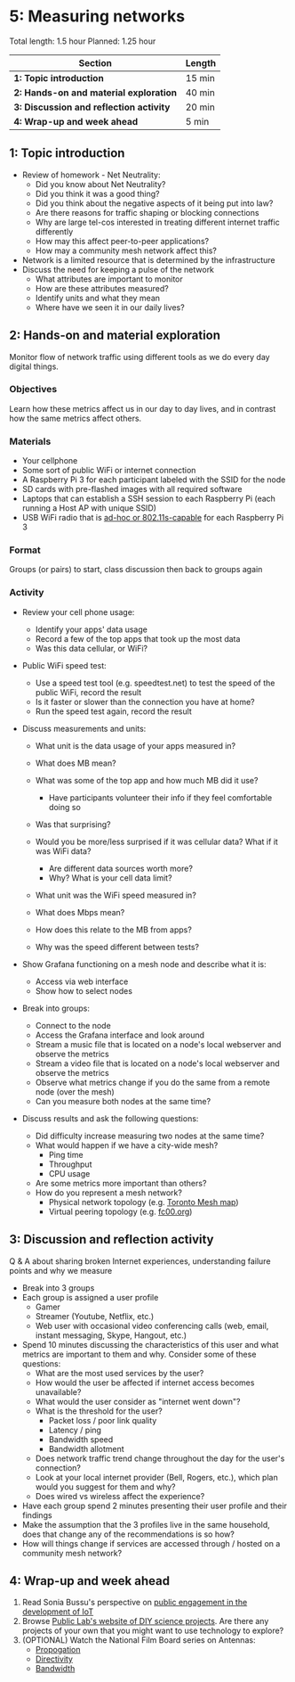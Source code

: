 # 5: Measuring networks

Total length:  1.5 hour
Planned:      1.25 hour

| **Section**                                        | **Length** |
|----------------------------------------------------|------------|
| **1: Topic introduction**                          | 15 min     |
| **2: Hands-on and material exploration**           | 40 min     |
| **3: Discussion and reflection activity**          | 20 min     |
| **4: Wrap-up and week ahead**                      | 5 min      |

## 1: Topic introduction

* Review of homework - Net Neutrality:
  * Did you know about Net Neutrality?
  * Did you think it was a good thing?
  * Did you think about the negative aspects of it being put into law?
  * Are there reasons for traffic shaping or blocking connections
  * Why are large tel-cos interested in treating different internet traffic differently
  * How may this affect peer-to-peer applications?
  * How may a community mesh network affect this?
* Network is a limited resource that is determined by the infrastructure
* Discuss the need for keeping a pulse of the network
  * What attributes are important to monitor
  * How are these attributes measured?
  * Identify units and what they mean
  * Where have we seen it in our daily lives?

## 2: Hands-on and material exploration

Monitor flow of network traffic using different tools as we do every day digital things.

### Objectives

Learn how these metrics affect us in our day to day lives, and in contrast how the same metrics affect others.

### Materials

* Your cellphone
* Some sort of public WiFi or internet connection
* A Raspberry Pi 3 for each participant labeled with the SSID for the node
* SD cards with pre-flashed images with all required software
* Laptops that can establish a SSH session to each Raspberry Pi (each running a Host AP with unique SSID)
* USB WiFi radio that is [ad-hoc or 802.11s-capable](https://github.com/phillymesh/802.11s-adapters) for each Raspberry Pi 3

### Format

Groups (or pairs) to start, class discussion then back to groups again

### Activity

* Review your cell phone usage:
  * Identify your apps' data usage
  * Record a few of the top apps that took up the most data
  * Was this data cellular, or WiFi?
  
* Public WiFi speed test:
  * Use a speed test tool (e.g. speedtest.net) to test the speed of the public WiFi, record the result
  * Is it faster or slower than the connection you have at home? 
  * Run the speed test again, record the result
  
* Discuss measurements and units:
  * What unit is the data usage of your apps measured in?
  * What does MB mean?
  * What was some of the top app and how much MB did it use? 
    - Have participants volunteer their info if they feel comfortable doing so
  * Was that surprising?
  * Would you be more/less surprised if it was cellular data? What if it was WiFi data? 
    * Are different data sources worth more?
    * Why? What is your cell data limit?
  
  * What unit was the WiFi speed measured in?
  * What does Mbps mean?
  * How does this relate to the MB from apps?
  * Why was the speed different between tests?
  
* Show Grafana functioning on a mesh node and describe what it is:
  * Access via web interface
  * Show how to select nodes
  
* Break into groups:
  * Connect to the node
  * Access the Grafana interface and look around
  * Stream a music file that is located on a node's local webserver and observe the metrics
  * Stream a video file that is located on a node's local webserver and observe the metrics
  * Observe what metrics change if you do the same from a remote node (over the mesh)
  * Can you measure both nodes at the same time?

* Discuss results and ask the following questions:
  * Did difficulty increase measuring two nodes at the same time?
  * What would happen if we have a city-wide mesh?
    - Ping time
    - Throughput
    - CPU usage
  * Are some metrics more important than others?
  * How do you represent a mesh network?
    * Physical network topology (e.g. [Toronto Mesh map](https://tomesh.net/map/))
    * Virtual peering topology (e.g. [fc00.org](https://www.fc00.org/))

## 3: Discussion and reflection activity

Q & A about sharing broken Internet experiences, understanding failure points and why we measure

  * Break into 3 groups
  * Each group is assigned a user profile
    - Gamer
    - Streamer (Youtube, Netflix, etc.)
    - Web user with occasional video conferencing calls (web, email, instant messaging, Skype, Hangout, etc.)
  * Spend 10 minutes discussing the characteristics of this user and what metrics are important to them and why. Consider some of these questions:
    - What are the most used services by the user?
    - How would the user be affected if internet access becomes unavailable?
    - What would the user consider as "internet went down"?
    - What is the threshold for the user?
      - Packet loss / poor link quality
      - Latency / ping
      - Bandwidth speed
      - Bandwidth allotment
    - Does network traffic trend change throughout the day for the user's connection?
    - Look at your local internet provider (Bell, Rogers, etc.), which plan would you suggest for them and why?
    - Does wired vs wireless affect the experience?
  * Have each group spend 2 minutes presenting their user profile and their findings
  * Make the assumption that the 3 profiles live in the same household, does that change any of the recommendations is so how?
  * How will things change if services are accessed through / hosted on a community mesh network?

## 4: Wrap-up and week ahead

1. Read Sonia Bussu's perspective on [public engagement in the development of IoT](http://blogs.lse.ac.uk/usappblog/2014/12/13/public-engagement-on-the-internet-of-things-is-essential-if-we-are-to-put-societal-values-at-the-centre-of-technological-developments/)
2. Browse [Public Lab's website of DIY science projects](https://publiclab.org/methods). Are there any projects of your own that you might want to use technology to explore?
3. (OPTIONAL) Watch the National Film Board series on Antennas:
   * [Propogation](https://www.youtube.com/watch?v=7bDyA5t1ldU)
   * [Directivity](https://www.youtube.com/watch?v=md7GjQQ2YA0&)
   * [Bandwidth](https://www.youtube.com/watch?v=9iV_YICgifA&)
